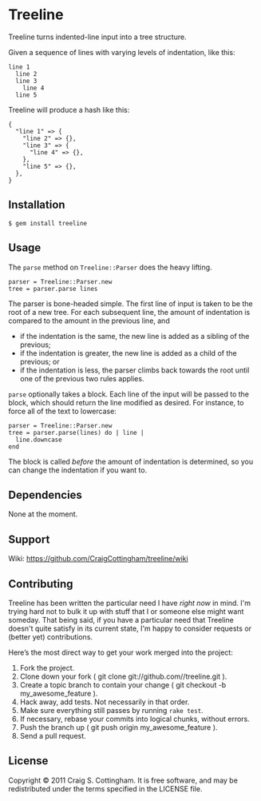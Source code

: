 # Treeline

Treeline turns indented-line input into a tree structure.

Given a sequence of lines with varying levels of indentation, like this:

    line 1
      line 2
      line 3
        line 4
      line 5
      
Treeline will produce a hash like this:

    {
      "line 1" => {
        "line 2" => {},
        "line 3" => {
          "line 4" => {},
        },
        "line 5" => {},
      },
    }

## Installation

    $ gem install treeline

## Usage

The `parse` method on `Treeline::Parser` does the heavy lifting.

    parser = Treeline::Parser.new
    tree = parser.parse lines
    
The parser is bone-headed simple. The first line of input is taken to be the root of a new tree.
For each subsequent line, the amount of indentation is compared to the amount in the previous line, and

* if the indentation is the same, the new line is added as a sibling of the previous;
* if the indentation is greater, the new line is added as a child of the previous; or
* if the indentation is less, the parser climbs back towards the root until one of the previous
  two rules applies.

`parse` optionally takes a block. Each line of the input will be passed to the block, which should
return the line modified as desired. For instance, to force all of the text to lowercase:

    parser = Treeline::Parser.new
    tree = parser.parse(lines) do | line |
      line.downcase
    end
    
The block is called *before* the amount of indentation is determined, so you can change the indentation
if you want to.
    
## Dependencies

None at the moment.

## Support

Wiki: <https://github.com/CraigCottingham/treeline/wiki>

## Contributing

Treeline has been written the particular need I have *right now* in mind. I'm trying hard not to bulk it up
with stuff that I or someone else might want someday. That being said, if you have a particular need that
Treeline doesn't quite satisfy in its current state, I'm happy to consider requests or (better yet)
contributions.

Here’s the most direct way to get your work merged into the project:

1. Fork the project.
2. Clone down your fork ( git clone git://github.com/<username>/treeline.git ).
3. Create a topic branch to contain your change ( git checkout -b my_awesome_feature ).
4. Hack away, add tests. Not necessarily in that order.
5. Make sure everything still passes by running `rake test`.
6. If necessary, rebase your commits into logical chunks, without errors.
7. Push the branch up ( git push origin my_awesome_feature ).
8. Send a pull request.

## License

Copyright &copy; 2011 Craig S. Cottingham.
It is free software, and may be redistributed under the terms specified in the LICENSE file.